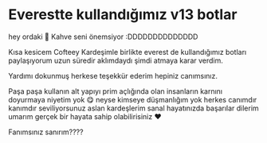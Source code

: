 # Everestte kullandığımız v13 botlar

hey ordaki 🌟 Kahve seni önemsiyor :DDDDDDDDDDDDDD

Kısa kesicem Cofteey Kardeşimle birlikte everest de kullandığımız botları paylaşıyorum uzun süredir aklımdaydı şimdi atmaya karar verdim.

Yardımı dokunmuş herkese teşekkür ederim hepiniz canımsınız. 

Paşa paşa kullanın alt yapıyı prim açlığında olan insanların karnını doyurmaya niyetim yok 😋 neyse kimseye düşmanlığım yok herkes canımdır kanımdır seviliyorsunuz aslan kardeşlerim sanal hayatınızda başarılar dilerim umarım gerçek bir hayata sahip olabilirisiniz ❤

Fanımsınız sanırım????
